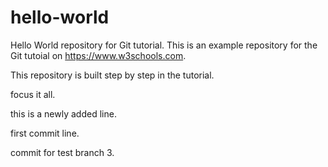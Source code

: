 # hello-world
Hello World repository for Git tutorial.
This is an example repository for the Git tutoial on https://www.w3schools.com.

This repository is built step by step in the tutorial.

focus it all.

this is a newly added line.

first commit line.

commit for test branch 3.